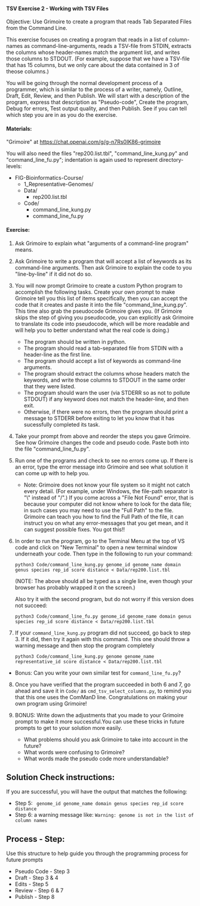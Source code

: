 #### TSV Exercise 2 - Working with TSV Files

Objective: Use Grimoire to create a program that reads Tab Separated Files from the Command Line.

This exercise focuses on creating a program that reads in a list of column-names as command-line-arguments, reads a TSV-file from STDIN, extracts the columns whose header-names match the argument list, and writes those columns to STDOUT. (For example, suppose that we have a TSV-file that has 15 columns, but we only care about the data contained in 3 of theose columns.)

You will be going through the normal development process of a programmer, which is similar to the process of a writer, namely, Outline, Draft, Edit, Review, and then Publish. We will start with a description of the program, express that description as "Pseudo-code", Create the program, Debug for errors, Test output quality, and then Publish. See if you can tell which step you are in as you do the exercise.

#### Materials: 

"Grimoire" at <https://chat.openai.com/g/g-n7Rs0IK86-grimoire>

You will also need the files "rep200.list.tbl",
"command_line_kung.py" and "command_line_fu.py";
indentation is again used to represent directory-levels: 

* FIG-Bioinformatics-Course/
    * 1_Representative-Genomes/
    * Data/
        * rep200.list.tbl
    * Code/
        * command_line_kung.py
        * command_line_fu.py

#### Exercise: 

1. Ask Grimoire to explain what "arguments of a command-line program" means.

2. Ask Grimoire to write a program that will accept a list of keywords as its command-line arguments. Then ask Grimoire to explain the code to you "line-by-line" if it did not do so.

3. You will now prompt Grimoire to create a custom Python program to accomplish the following tasks. Create your own prompt to make Grimoire tell you this list of items specifically, then you can accept the code that it creates and paste it into the file "command_line_kung.py". This time also grab the pseudocode Grimoire gives you. (If Grimoire skips the step of giving you pseudocode, you can explicitly ask Grimoire to translate its code into pseudocode, which will be more readable and will help you to better understand what the real code is doing.)

    * The program should be written in python.
    * The program should read a tab-separated file from STDIN with a header-line as the first line.
    * The program should accept a list of keywords as command-line arguments.
    * The program should extract the columns whose headers match the keywords, and write those columns to STDOUT in the same order that they were listed.
    * The program should warn the user (via STDERR so as not to pollute STDOUT) if any keyword does not match the header-line, and then exit.
    * Otherwise, if there were no errors, then the program should print a message to STDERR before exiting to let you know that it has sucessfully completed its task.

4. Take your prompt from above and reorder the steps you gave Grimoire. See how Grimoire changes the code and pseudo code. Paste both into the file "command_line_fu.py".

5. Run one of the programs and check to see no errors come up. If there is an error, type the error message into Grimoire and see what solution it can come up with to help you.
    * Note: Grimoire does not know your file system so it might not catch every detail. (For example, under Windows, the file-path separator is "\\" instead of "/".) If you come across a "File Not Found" error, that is because your computer did not know where to look for the data file; in such cases you may need to use the "Full Path" to the file. Grimoire can teach you how to find the Full Path of the file, it can instruct you on what any error-messages that you get mean, and it can suggest possible fixes. You got this!!

6. In order to run the program, go to the Terminal Menu at the top of VS code and click on "New Terminal" to open a new terminal window underneath your code. Then type in the following to run your command:

    ```
    python3 Code/command_line_kung.py genome_id genome_name domain genus species rep_id score distance < Data/rep200.list.tbl
    ```

    (NOTE: The above should all be typed as a single line, even though your browser has probably wrapped it on the screen.)

    Also try it with the second program, but do not worry if this version does not succeed:

    ```
    python3 Code/command_line_fu.py genome_id genome_name domain genus species rep_id score distance < Data/rep200.list.tbl
    ```

7. If your `command_line_kung.py` program did not succeed, go back to step 3. If it did, then try it again with this command. This one should throw a warning message and then stop the program completely
    
    ```
    python3 Code/command_line_kung.py genome genome_name representative_id score distance < Data/rep200.list.tbl 
    ```
    
* Bonus: Can you write your own similar test for `command_line_fu.py`? 

8. Once you have verified that the program succeeded in both 6 and 7, go ahead and save it in `Code/` as `cmd_tsv_select_columns.py`, to remind you that this one uses the ComManD line. Congratulations on making your own program using Grimoire!

9. BONUS: Write down the adjustments that you made to your Grimoire prompt to make it more successful.You can use these tricks in future prompts to get to your solution more easily.
    * What problems should you ask Grimoire to take into account in the future? 
    * What words were confusing to Grimoire? 
    * What words made the pseudo code more understandable?

## Solution Check instructions:
If you are successful, you will have the output that matches the following:
* Step 5: ``` genome_id genome_name domain genus species rep_id score distance```
* Step 6: a warning message like: ```Warning: genome is not in the list of column names```

## Process - Step: 
Use this structure to help guide you through the programming process for future prompts
* Pseudo Code - Step 3
* Draft - Step 3 & 4
* Edits - Step 5
* Review - Step 6 & 7
* Publish - Step 8